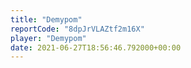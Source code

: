 ```yaml
---
title: "Demypom"
reportCode: "8dpJrVLAZtf2m16X"
player: "Demypom"
date: 2021-06-27T18:56:46.792000+00:00
---
```

